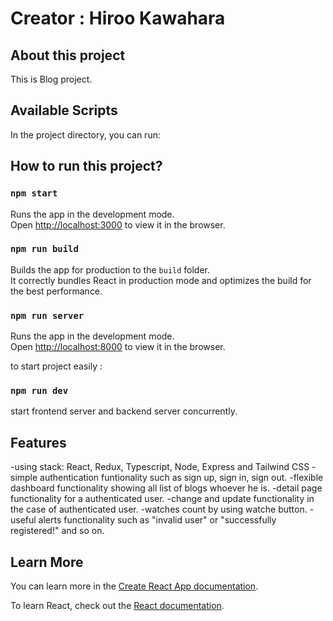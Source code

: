 # Creator : Hiroo Kawahara
## About this project
   This is Blog project.

## Available Scripts

In the project directory, you can run:
## How to run this project?
### `npm start`

Runs the app in the development mode.\
Open [http://localhost:3000](http://localhost:3000) to view it in the browser.

### `npm run build`

Builds the app for production to the `build` folder.\
It correctly bundles React in production mode and optimizes the build for the best performance.

### `npm run server`

Runs the app in the development mode.\
Open [http://localhost:8000](http://localhost:8000) to view it in the browser.

to start project easily :

### `npm run dev`

start frontend server and backend server concurrently.

## Features

-using stack: React, Redux, Typescript, Node, Express and Tailwind CSS
-simple authentication funtionality such as sign up, sign in, sign out.
-flexible dashboard functionality showing all list of blogs whoever he is.
-detail page functionality for a authenticated user.
-change and update functionality in the case of authenticated user.
-watches count by using watche button.
-useful alerts functionality such as "invalid user" or "successfully registered!" and so on.

## Learn More

You can learn more in the [Create React App documentation](https://facebook.github.io/create-react-app/docs/getting-started).

To learn React, check out the [React documentation](https://reactjs.org/).